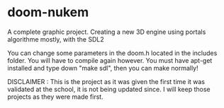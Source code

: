 # doom-nukem

A complete graphic project. Creating a new 3D engine using portals algorithme mostly, with the SDL2

You can change some parameters in the doom.h located in the includes folder. You will have to compile again however. You must have apt-get installed and type down "make sdl", then you can make normally!

DISCLAIMER : This is the project as it was given the first time it was validated at the school, it is not being updated since. I will keep those projects as they were made first.
